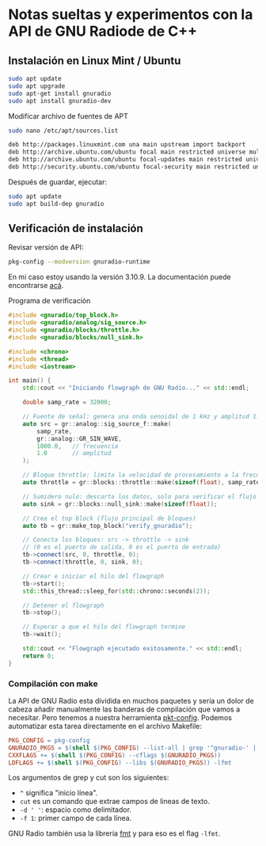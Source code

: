 # Notas sueltas y experimentos con la API de GNU Radiode de C++

## Instalación en Linux Mint / Ubuntu

```Bash
sudo apt update
sudo apt upgrade
sudo apt-get install gnuradio
sudo apt install gnuradio-dev
```
Modificar archivo de fuentes de APT
```Bash
sudo nano /etc/apt/sources.list
```
```Bash
deb http://packages.linuxmint.com una main upstream import backport 
deb http://archive.ubuntu.com/ubuntu focal main restricted universe multiverse
deb http://archive.ubuntu.com/ubuntu focal-updates main restricted universe multiverse
deb http://security.ubuntu.com/ubuntu focal-security main restricted universe multiverse
```

Después de guardar, ejecutar:
```Bash
sudo apt update
sudo apt build-dep gnuradio
```

## Verificación de instalación

Revisar versión de API:
```bash
pkg-config --modversion gnuradio-runtime
```

En mi caso estoy usando la versión 3.10.9. La documentación puede encontrarse [acá](https://www.gnuradio.org/doc/doxygen/index.html).

Programa de verificación
```C++
#include <gnuradio/top_block.h>
#include <gnuradio/analog/sig_source.h>
#include <gnuradio/blocks/throttle.h>
#include <gnuradio/blocks/null_sink.h>

#include <chrono>
#include <thread>
#include <iostream>

int main() {
    std::cout << "Iniciando flowgraph de GNU Radio..." << std::endl;

    double samp_rate = 32000;

    // Fuente de señal: genera una onda senoidal de 1 kHz y amplitud 1.0
    auto src = gr::analog::sig_source_f::make(
        samp_rate,
        gr::analog::GR_SIN_WAVE,
        1000.0,   // frecuencia
        1.0       // amplitud
    );

    // Bloque throttle: limita la velocidad de procesamiento a la frecuencia de muestreo
    auto throttle = gr::blocks::throttle::make(sizeof(float), samp_rate);

    // Sumidero nulo: descarta los datos, solo para verificar el flujo
    auto sink = gr::blocks::null_sink::make(sizeof(float));

    // Crea el top block (flujo principal de bloques)
    auto tb = gr::make_top_block("verify_gnuradio");

    // Conecta los bloques: src -> throttle -> sink
    // (0 es el puerto de salida, 0 es el puerto de entrada)
    tb->connect(src, 0, throttle, 0);
    tb->connect(throttle, 0, sink, 0);

    // Crear e iniciar el hilo del flowgraph
    tb->start();
    std::this_thread::sleep_for(std::chrono::seconds(2));

    // Detener el flowgraph
    tb->stop();

    // Esperar a que el hilo del flowgraph termine
    tb->wait();

    std::cout << "Flowgraph ejecutado exitosamente." << std::endl;
    return 0;
}
```

### Compilación con make

La API de GNU Radio esta dividida en muchos paquetes y sería un dolor de cabeza añadir manualmente las banderas de compilación que vamos a necesitar. Pero tenemos a nuestra herramienta [pkt-config](https://linux.die.net/man/1/pkg-config). Podemos automatizar esta tarea directamente en el archivo Makefile:
```Makefile
PKG_CONFIG = pkg-config
GNURADIO_PKGS = $(shell $(PKG_CONFIG) --list-all | grep '^gnuradio-' | cut -d ' ' -f 1)
CXXFLAGS += $(shell $(PKG_CONFIG) --cflags $(GNURADIO_PKGS))
LDFLAGS += $(shell $(PKG_CONFIG) --libs $(GNURADIO_PKGS)) -lfmt
```
Los argumentos de grep y cut son los siguientes:
* `^` significa "inicio línea".
* `cut` es un comando que extrae campos de lineas de texto.
* `-d ' '`: espacio como delimitador.
* `-f 1`: primer campo de cada línea.

GNU Radio también usa la librería [fmt](https://fmt.dev/11.1/) y para eso es el flag `-lfmt`.